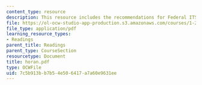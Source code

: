 ```yaml
---
content_type: resource
description: This resource includes the recommendations for Federal ITS Program.
file: https://ol-ocw-studio-app-production.s3.amazonaws.com/courses/1-212j-an-introduction-to-intelligent-transportation-systems-spring-2005/7c5b913bb7b54e506417a7a60e9631ee_horan.pdf
file_type: application/pdf
learning_resource_types:
- Readings
parent_title: Readings
parent_type: CourseSection
resourcetype: Document
title: horan.pdf
type: OCWFile
uid: 7c5b913b-b7b5-4e50-6417-a7a60e9631ee
---
```

